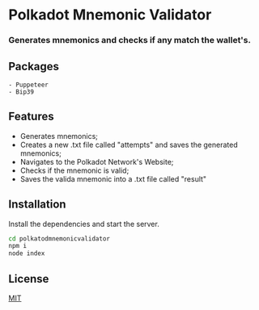 # Polkadot Mnemonic Validator
### Generates mnemonics and checks if any match the wallet's.

## Packages
    - Puppeteer
    - Bip39

## Features

- Generates mnemonics;
- Creates a new .txt file called "attempts" and saves the generated mnemonics;
- Navigates to the Polkadot Network's Website;
- Checks if the mnemonic is valid;
- Saves the valida mnemonic into a .txt file called "result"

## Installation

Install the dependencies and start the server.

```sh
cd polkatodmnemonicvalidator
npm i
node index
```

## License

[MIT](https://choosealicense.com/licenses/mit/)